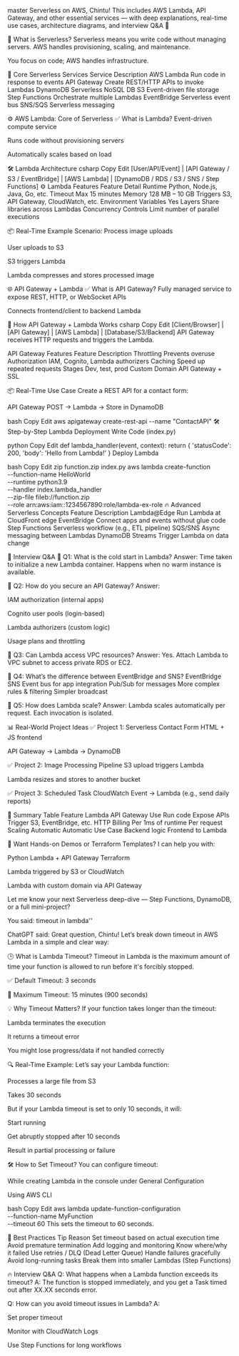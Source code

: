 master Serverless on AWS, Chintu! This includes AWS Lambda, API Gateway, and other essential services — with deep explanations, real-time use cases, architecture diagrams, and interview Q&A 🚀

🧠 What is Serverless?
Serverless means you write code without managing servers. AWS handles provisioning, scaling, and maintenance.

You focus on code; AWS handles infrastructure.

🌟 Core Serverless Services
Service	Description
AWS Lambda	Run code in response to events
API Gateway	Create REST/HTTP APIs to invoke Lambdas
DynamoDB	Serverless NoSQL DB
S3	Event-driven file storage
Step Functions	Orchestrate multiple Lambdas
EventBridge	Serverless event bus
SNS/SQS	Serverless messaging

⚙️ AWS Lambda: Core of Serverless
✅ What is Lambda?
Event-driven compute service

Runs code without provisioning servers

Automatically scales based on load

🛠️ Lambda Architecture
csharp
Copy
Edit
      [User/API/Event]
            |
     [API Gateway / S3 / EventBridge]
            |
         [AWS Lambda]
            |
    [DynamoDB / RDS / S3 / SNS / Step Functions]
⚙️ Lambda Features
Feature	Detail
Runtime	Python, Node.js, Java, Go, etc.
Timeout	Max 15 minutes
Memory	128 MB – 10 GB
Triggers	S3, API Gateway, CloudWatch, etc.
Environment Variables	Yes
Layers	Share libraries across Lambdas
Concurrency Controls	Limit number of parallel executions

📦 Real-Time Example
Scenario: Process image uploads

User uploads to S3

S3 triggers Lambda

Lambda compresses and stores processed image

🌐 API Gateway + Lambda
✅ What is API Gateway?
Fully managed service to expose REST, HTTP, or WebSocket APIs

Connects frontend/client to backend Lambda

🔗 How API Gateway + Lambda Works
csharp
Copy
Edit
[Client/Browser]
     |
[API Gateway]
     |
[AWS Lambda]
     |
[Database/S3/Backend]
API Gateway receives HTTP requests and triggers the Lambda.

API Gateway Features
Feature	Description
Throttling	Prevents overuse
Authorization	IAM, Cognito, Lambda authorizers
Caching	Speed up repeated requests
Stages	Dev, test, prod
Custom Domain	API Gateway + SSL

📦 Real-Time Use Case
Create a REST API for a contact form:

API Gateway POST → Lambda → Store in DynamoDB

bash
Copy
Edit
aws apigateway create-rest-api --name "ContactAPI"
🛠️ Step-by-Step Lambda Deployment
Write Code (index.py)

python
Copy
Edit
def lambda_handler(event, context):
    return {
        'statusCode': 200,
        'body': 'Hello from Lambda!'
    }
Deploy Lambda

bash
Copy
Edit
zip function.zip index.py
aws lambda create-function \
  --function-name HelloWorld \
  --runtime python3.9 \
  --handler index.lambda_handler \
  --zip-file fileb://function.zip \
  --role arn:aws:iam::1234567890:role/lambda-ex-role
🔥 Advanced Serverless Concepts
Feature	Description
Lambda@Edge	Run Lambda at CloudFront edge
EventBridge	Connect apps and events without glue code
Step Functions	Serverless workflow (e.g., ETL pipeline)
SQS/SNS	Async messaging between Lambdas
DynamoDB Streams	Trigger Lambda on data change

💬 Interview Q&A
🔹 Q1: What is the cold start in Lambda?
Answer: Time taken to initialize a new Lambda container. Happens when no warm instance is available.

🔹 Q2: How do you secure an API Gateway?
Answer:

IAM authorization (internal apps)

Cognito user pools (login-based)

Lambda authorizers (custom logic)

Usage plans and throttling

🔹 Q3: Can Lambda access VPC resources?
Answer: Yes. Attach Lambda to VPC subnet to access private RDS or EC2.

🔹 Q4: What’s the difference between EventBridge and SNS?
EventBridge	SNS
Event bus for app integration	Pub/Sub for messages
More complex rules & filtering	Simpler broadcast

🔹 Q5: How does Lambda scale?
Answer: Lambda scales automatically per request. Each invocation is isolated.

📊 Real-World Project Ideas
✅ Project 1: Serverless Contact Form
HTML + JS frontend

API Gateway → Lambda → DynamoDB

✅ Project 2: Image Processing Pipeline
S3 upload triggers Lambda

Lambda resizes and stores to another bucket

✅ Project 3: Scheduled Task
CloudWatch Event → Lambda (e.g., send daily reports)

🧠 Summary Table
Feature	Lambda	API Gateway
Use	Run code	Expose APIs
Trigger	S3, EventBridge, etc.	HTTP
Billing	Per 1ms of runtime	Per request
Scaling	Automatic	Automatic
Use Case	Backend logic	Frontend to Lambda

📌 Want Hands-on Demos or Terraform Templates?
I can help you with:

Python Lambda + API Gateway Terraform

Lambda triggered by S3 or CloudWatch

Lambda with custom domain via API Gateway

Let me know your next Serverless deep-dive — Step Functions, DynamoDB, or a full mini-project?







You said:
timeout in lambda''


ChatGPT said:
Great question, Chintu! Let’s break down timeout in AWS Lambda in a simple and clear way:

🕒 What is Lambda Timeout?
Timeout in Lambda is the maximum amount of time your function is allowed to run before it's forcibly stopped.

✅ Default Timeout:
3 seconds

🔧 Maximum Timeout:
15 minutes (900 seconds)

💡 Why Timeout Matters?
If your function takes longer than the timeout:

Lambda terminates the execution

It returns a timeout error

You might lose progress/data if not handled correctly

🔍 Real-Time Example:
Let’s say your Lambda function:

Processes a large file from S3

Takes 30 seconds

But if your Lambda timeout is set to only 10 seconds, it will:

Start running

Get abruptly stopped after 10 seconds

Result in partial processing or failure

🛠️ How to Set Timeout?
You can configure timeout:

While creating Lambda in the console under General Configuration

Using AWS CLI

bash
Copy
Edit
aws lambda update-function-configuration \
  --function-name MyFunction \
  --timeout 60
This sets the timeout to 60 seconds.

🔁 Best Practices
Tip	Reason
Set timeout based on actual execution time	Avoid premature termination
Add logging and monitoring	Know where/why it failed
Use retries / DLQ (Dead Letter Queue)	Handle failures gracefully
Avoid long-running tasks	Break them into smaller Lambdas (Step Functions)

🔥 Interview Q&A
Q: What happens when a Lambda function exceeds its timeout?
A: The function is stopped immediately, and you get a Task timed out after XX.XX seconds error.

Q: How can you avoid timeout issues in Lambda?
A:

Set proper timeout

Monitor with CloudWatch Logs

Use Step Functions for long workflows
